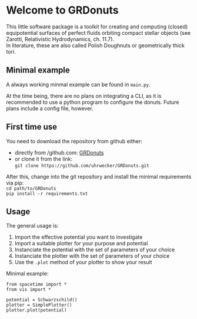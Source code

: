 # Welcome to GRDonuts  
  
This little software package is a toolkit for creating and computing (closed) equipotential surfaces of perfect fluids orbiting compact stellar objects (see Zarotti, Relativistic Hydrodynamics, ch. 11.7).   
In literature, these are also called Polish Doughnuts or geometrically thick tori. 

## Minimal example  
  
A always working minmal example can be found in `main.py`.   
  
  
At the time being, there are no plans on integrating a CLI, as it is recommended to use a python program to configure the donuts. Future plans include a config file, however.

## First time use

You need to download the repository from github either:

* directly from /github.com: [GRDonuts](https://github.com/uhrwecker/GRDonuts.git)  
* or clone it from the link:  
```git clone https://github.com/uhrwecker/GRDonuts.git```  
  
After this, change into the git repository and install the minimal requirements via pip:  
``` cd path/to/GRDonuts ```  
``` pip install -r requirements.txt ```
  
## Usage

The general usage is:  
1. Import the effective potential you want to investigate  
2. Import a suitable plotter for your purpose and potential  
3. Instanciate the potential with the set of parameters of your choice  
4. Instanciate the plotter with the set of parameters of your choice  
5. Use the `.plot` method of your plotter to show your result  
  
Minimal example:    
  
    from spacetime import *   
    from vis import *  
      
    potential = Schwarzschild()
    plotter = SimplePlotter()
    plotter.plot(potential)
